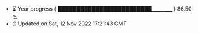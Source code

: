 - ⏳ Year progress { █████████████████████████▁▁▁▁▁ } 86.50 %
- ⏰ Updated on Sat, 12 Nov 2022 17:21:43 GMT

